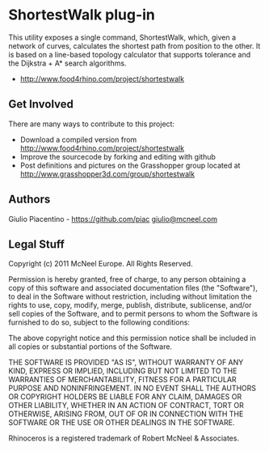 ShortestWalk plug-in
===================

This utility exposes a single command, ShortestWalk, which, given a network of curves, calculates the shortest path from position to the other.
It is based on a line-based topology calculator that supports tolerance and the Dijkstra + A* search algorithms.

* http://www.food4rhino.com/project/shortestwalk


Get Involved
------------
There are many ways to contribute to this project:

* Download a compiled version from http://www.food4rhino.com/project/shortestwalk
* Improve the sourcecode by forking and editing with github
* Post definitions and pictures on the Grasshopper group located at http://www.grasshopper3d.com/group/shortestwalk

Authors
-------
Giulio Piacentino - https://github.com/piac giulio@mcneel.com

Legal Stuff
-----------
Copyright (c) 2011 McNeel Europe. All Rights Reserved.

Permission is hereby granted, free of charge, to any person obtaining a copy
of this software and associated documentation files (the "Software"), to deal
in the Software without restriction, including without limitation the rights
to use, copy, modify, merge, publish, distribute, sublicense, and/or sell
copies of the Software, and to permit persons to whom the Software is
furnished to do so, subject to the following conditions:

The above copyright notice and this permission notice shall be included in
all copies or substantial portions of the Software.

THE SOFTWARE IS PROVIDED "AS IS", WITHOUT WARRANTY OF ANY KIND, EXPRESS OR
IMPLIED, INCLUDING BUT NOT LIMITED TO THE WARRANTIES OF MERCHANTABILITY,
FITNESS FOR A PARTICULAR PURPOSE AND NONINFRINGEMENT. IN NO EVENT SHALL THE
AUTHORS OR COPYRIGHT HOLDERS BE LIABLE FOR ANY CLAIM, DAMAGES OR OTHER
LIABILITY, WHETHER IN AN ACTION OF CONTRACT, TORT OR OTHERWISE, ARISING FROM,
OUT OF OR IN CONNECTION WITH THE SOFTWARE OR THE USE OR OTHER DEALINGS IN
THE SOFTWARE.

Rhinoceros is a registered trademark of Robert McNeel & Associates.